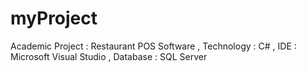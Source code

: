 # myProject
Academic Project : Restaurant POS Software , 
Technology : C#   ,
  IDE : Microsoft Visual Studio ,
  Database : SQL Server
